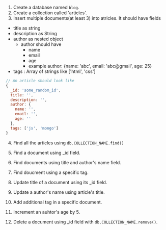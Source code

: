 1. Create a database named `blog`.
2. Create a collection called 'articles'.
3. Insert multiple documents(at least 3) into atricles. It should have fields
  - title as string
  - description as String
  - author as nested object
    - author should have
      - name
      - email
      - age
      - example author: {name: 'abc', email: 'abc@gmail', age: 25}
  - tags : Array of strings like ['html', 'css'] 
```js
// An article should look like
{
  _id: 'some_random_id',
  title: '',
  description: '',
  author: {
    name: '',
    email: '',
    age: ''
  },
  tags: ['js', 'mongo']
}
```

4. Find all the articles using `db.COLLECTION_NAME.find()`
5. Find a document using _id field.
6. Find documents using title and author's name field.
7. Find doucment using a specific tag.

8. Update title of a document using its _id field.
9. Update a author's name using article's title.
10. Add additional tag in a specific document.
11. Increment an auhtor's age by 5.  

12. Delete a document using _id field with `db.COLLECTION_NAME.remove()`.
